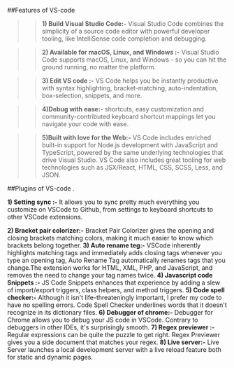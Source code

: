 ##Features of VS-code

>>**1) Build Visual Studio Code:-** Visual Studio Code combines the simplicity of a source code editor with powerful developer tooling, like IntelliSense code completion and debugging. 

>>**2) Available for macOS, Linux, and Windows :-**  Visual Studio Code supports macOS, Linux, and Windows - so you can hit the ground running, no matter the platform.

>>**3) Edit VS code :-** VS Code helps you be instantly productive with syntax highlighting, bracket-matching, auto-indentation, box-selection, snippets, and more.

>>**4)Debug with ease:-** shortcuts, easy customization and community-contributed keyboard shortcut mappings let you navigate your code with ease.

>>**5)Built with love for the Web:-** VS Code includes enriched built-in support for Node.js development with JavaScript and TypeScript, powered by the same underlying technologies that drive Visual Studio. VS Code also includes great tooling for web technologies such as JSX/React, HTML, CSS, SCSS, Less, and JSON.


##Plugins of VS-code .

**1) Setting sync :-** It allows you to sync pretty much everything you customize on VSCode to Github, from settings to keyboard shortcuts to other VSCode extensions.

**2) Bracket pair colorizer:-** Bracket Pair Colorizer gives the opening and closing brackets matching colors, making it much easier to know which brackets belong together.
**3) Auto rename teg:-** VSCode inherently highlights matching tags and immediately adds closing tags whenever you type an opening tag, Auto Rename Tag automatically renames tags that you change.The extension works for HTML, XML, PHP, and JavaScript, and removes the need to change your tag names twice.
**4) Javascript code Snippets :-** JS Code Snippets enhances that experience by adding a slew of import/export triggers, class helpers, and method triggers.
**5) Code spell checker:-** Although it isn't life-threateningly important, I prefer my code to have no spelling errors. Code Spell Checker underlines words that it doesn't recognize in its dictionary files.
**6) Debugger of chrome:-** Debugger for Chrome allows you to debug your JS code in VSCode. Contrary to debuggers in other IDEs, it's surprisingly smooth.
**7) Regex previewer :-** Regular expressions can be quite the puzzle to get right. Regex Previewer gives you a side document that matches your regex.
**8) Live server:-** Live Server launches a local development server with a live reload feature both for static and dynamic pages.

